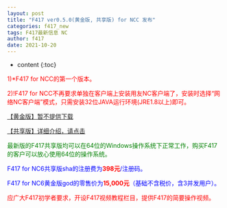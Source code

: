 ```yaml
---
layout: post
title: "F417 ver0.5.0(黄金版, 共享版) for NCC 发布"
categories: f417_new
tags: F417最新信息 NC
author: f417
date: 2021-10-20
---
```


* content
{:toc}



<p><font color="red">1)*F417 for NCC的第一个版本。</font></p>

<p><font color="red">2)!F417 for NCC不再要求单独在客户端上安装用友NC客户端了，安装时选择“网络NC客户端”模式，只需安装32位JAVA运行环境(JRE1.8以上)即可。</font></p>


[【黄金版】暂不提供下载](/#)

[【共享版】详细介绍，请点击](/blog/f417_ncc_share)

<p><font color="green">最新版的F417共享版均可以在64位的Windows操作系统下正常工作，购买F417的客户可以放心使用64位的操作系统。</font></p>

<p><font color="blue">F417 for NC6共享版sha的注册费为<font color="red"><b>398元</b></font>/注册码。</font></p>

<p><font color="blue">F417 for NC6黄金版god的零售价为<font color="red"><b>15,000元</b></font>（基础不含税价，含3并发用户）。</font></p>

<p><font color="red">应广大F417初学者要求，开设F417视频教程栏目，提供F417的简要操作视频。</font></p>

